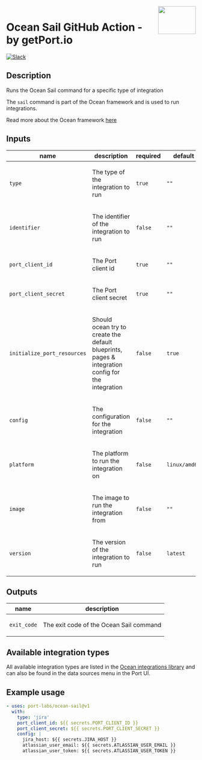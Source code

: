 <!-- action-docs-header action="action.yml" -->

<!-- action-docs-header action="action.yml" -->

<img align="right" width="100" height="74" src="https://user-images.githubusercontent.com/8277210/183290025-d7b24277-dfb4-4ce1-bece-7fe0ecd5efd4.svg" />

# Ocean Sail GitHub Action - by getPort.io

[![Slack](https://img.shields.io/badge/Slack-4A154B?style=for-the-badge&logo=slack&logoColor=white)](https://www.getport.io/community)

<!-- action-docs-description action="action.yml" -->
## Description

Runs the Ocean Sail command for a specific type of integration
<!-- action-docs-description action="action.yml" -->

The `sail` command is part of the Ocean framework and is used to run integrations.

Read more about the Ocean framework [here](https://ocean.getport.io/)

<!-- action-docs-inputs action="action.yml" -->
## Inputs

| name | description | required | default |
| --- | --- | --- | --- |
| `type` | <p>The type of the integration to run</p> | `true` | `""` |
| `identifier` | <p>The identifier of the integration to run</p> | `false` | `""` |
| `port_client_id` | <p>The Port client id</p> | `true` | `""` |
| `port_client_secret` | <p>The Port client secret</p> | `true` | `""` |
| `initialize_port_resources` | <p>Should ocean try to create the default blueprints, pages &amp; integration config for the integration</p> | `false` | `true` |
| `config` | <p>The configuration for the integration</p> | `false` | `""` |
| `platform` | <p>The platform to run the integration on</p> | `false` | `linux/amd64` |
| `image` | <p>The image to run the integration from</p> | `false` | `""` |
| `version` | <p>The version of the integration to run</p> | `false` | `latest` |
<!-- action-docs-inputs action="action.yml" -->

<!-- action-docs-outputs action="action.yml" -->
## Outputs

| name | description |
| --- | --- |
| `exit_code` | <p>The exit code of the Ocean Sail command</p> |
<!-- action-docs-outputs action="action.yml" -->

## Available integration types

All available integration types are listed in the [Ocean integrations library](https://ocean.getport.io/integrations-library/) and can also be found in the data sources menu in the Port UI.

## Example usage

```yaml
- uses: port-labs/ocean-sail@v1
  with:
    type: 'jira'
    port_client_id: ${{ secrets.PORT_CLIENT_ID }}
    port_client_secret: ${{ secrets.PORT_CLIENT_SECRET }}
    config: |
      jira_host: ${{ secrets.JIRA_HOST }}
      atlassian_user_email: ${{ secrets.ATLASSIAN_USER_EMAIL }}
      atlassian_user_token: ${{ secrets.ATLASSIAN_USER_TOKEN }}
```